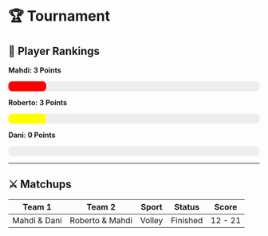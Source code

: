 # 🏆 Tournament
## 🏅 Player Rankings

**Mahdi: 3 Points**
<div style="background-color: #eee; border-radius: 8px; width: 100%; height: 20px;">
  <div style="width: 15.0%; background-color: red; height: 100%; border-radius: 8px;"></div>
</div>
            
**Roberto: 3 Points**
<div style="background-color: #eee; border-radius: 8px; width: 100%; height: 20px;">
  <div style="width: 15.0%; background-color: yellow; height: 100%; border-radius: 8px;"></div>
</div>
            
**Dani: 0 Points**
<div style="background-color: #eee; border-radius: 8px; width: 100%; height: 20px;">
  <div style="width: 0.0%; background-color: blue; height: 100%; border-radius: 8px;"></div>
</div>
            
---

## ⚔️ Matchups 


| Team 1                | Team 2                | Sport     | Status   | Score     |
|-----------------------|-----------------------|-----------|----------|-----------|
| Mahdi & Dani          | Roberto & Mahdi       | Volley    | Finished | 12 - 21   |
